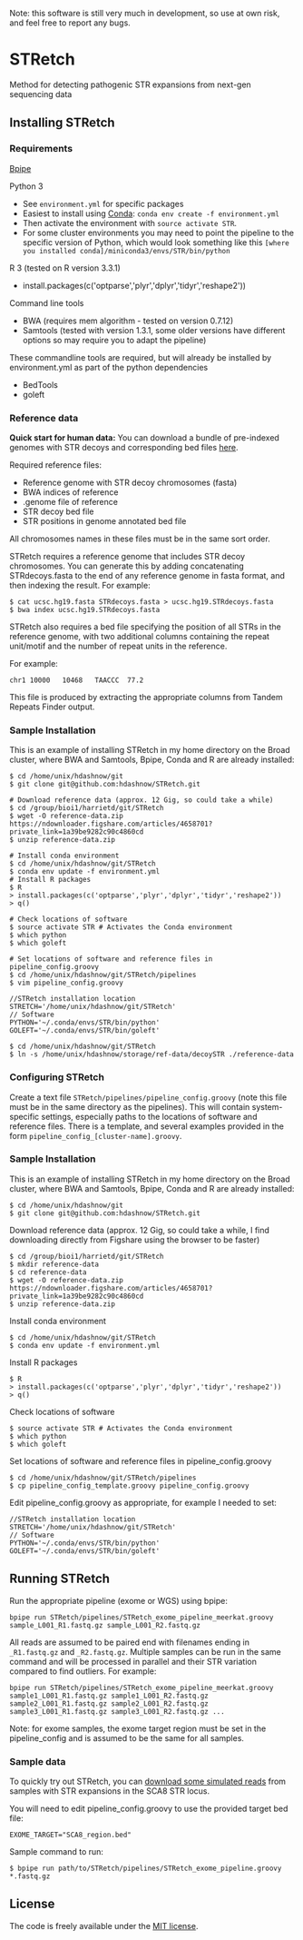 Note: this software is still very much in development, so use at own risk, and feel free to report any bugs.

# STRetch

Method for detecting pathogenic STR expansions from next-gen sequencing data

## Installing STRetch

### Requirements

[Bpipe](http://docs.bpipe.org/)

Python 3
- See `environment.yml` for specific packages
- Easiest to install using [Conda](http://conda.pydata.org/docs/using/envs.html):
`conda env create -f environment.yml`
- Then activate the environment with `source activate STR`.
- For some cluster environments you may need to point the pipeline to the
specific version of Python, which would look something like this
`[where you installed conda]/miniconda3/envs/STR/bin/python`

R 3 (tested on R version 3.3.1)
- install.packages(c('optparse','plyr','dplyr','tidyr','reshape2'))

Command line tools
- BWA (requires mem algorithm - tested on version 0.7.12)
- Samtools (tested with version 1.3.1, some older versions have different options so may require you to adapt the pipeline)

These commandline tools are required, but will already be installed by
environment.yml as part of the python dependencies
- BedTools
- goleft

### Reference data

**Quick start for human data:**
You can download a bundle of pre-indexed genomes with STR decoys and
corresponding bed files [here](https://figshare.com/s/1a39be9282c90c4860cd).

Required reference files:
- Reference genome with STR decoy chromosomes (fasta)
- BWA indices of reference
- .genome file of reference
- STR decoy bed file
- STR positions in genome annotated bed file

All chromosomes names in these files must be in the same sort order.

STRetch requires a reference genome that includes STR decoy chromosomes.
You can generate this by adding concatenating STRdecoys.fasta to the end of
any reference genome in fasta format, and then indexing the result.
For example:
```
$ cat ucsc.hg19.fasta STRdecoys.fasta > ucsc.hg19.STRdecoys.fasta
$ bwa index ucsc.hg19.STRdecoys.fasta
```

STRetch also requires a bed file specifying the position of all STRs in the
reference genome, with two additional columns containing the repeat unit/motif
and the number of repeat units in the reference.

For example:

```chr1	10000	10468	TAACCC	77.2```

This file is produced by extracting the appropriate columns from Tandem Repeats
Finder output.

### Sample Installation

This is an example of installing STRetch in my home directory on the Broad
cluster, where BWA and Samtools, Bpipe, Conda and R are already installed:

```
$ cd /home/unix/hdashnow/git
$ git clone git@github.com:hdashnow/STRetch.git

# Download reference data (approx. 12 Gig, so could take a while)
$ cd /group/bioi1/harrietd/git/STRetch
$ wget -O reference-data.zip https://ndownloader.figshare.com/articles/4658701?private_link=1a39be9282c90c4860cd
$ unzip reference-data.zip

# Install conda environment
$ cd /home/unix/hdashnow/git/STRetch
$ conda env update -f environment.yml
# Install R packages
$ R
> install.packages(c('optparse','plyr','dplyr','tidyr','reshape2'))
> q()

# Check locations of software
$ source activate STR # Activates the Conda environment
$ which python
$ which goleft

# Set locations of software and reference files in pipeline_config.groovy
$ cd /home/unix/hdashnow/git/STRetch/pipelines
$ vim pipeline_config.groovy

//STRetch installation location
STRETCH='/home/unix/hdashnow/git/STRetch'
// Software
PYTHON='~/.conda/envs/STR/bin/python'
GOLEFT='~/.conda/envs/STR/bin/goleft'

$ cd /home/unix/hdashnow/git/STRetch
$ ln -s /home/unix/hdashnow/storage/ref-data/decoySTR ./reference-data
```

### Configuring STRetch

Create a text file `STRetch/pipelines/pipeline_config.groovy` (note this file
must be in the same directory as the pipelines).
This will contain system-specific settings, especially paths to the locations
of software and reference files.
There is a template, and several examples provided in the form
`pipeline_config_[cluster-name].groovy`.

### Sample Installation

This is an example of installing STRetch in my home directory on the Broad
cluster, where BWA and Samtools, Bpipe, Conda and R are already installed:

```
$ cd /home/unix/hdashnow/git
$ git clone git@github.com:hdashnow/STRetch.git
```
Download reference data (approx. 12 Gig, so could take a while, I find
downloading directly from Figshare using the browser to be faster)
```
$ cd /group/bioi1/harrietd/git/STRetch
$ mkdir reference-data
$ cd reference-data
$ wget -O reference-data.zip https://ndownloader.figshare.com/articles/4658701?private_link=1a39be9282c90c4860cd
$ unzip reference-data.zip
```
Install conda environment
```
$ cd /home/unix/hdashnow/git/STRetch
$ conda env update -f environment.yml
```
Install R packages
```
$ R
> install.packages(c('optparse','plyr','dplyr','tidyr','reshape2'))
> q()

```
Check locations of software
```
$ source activate STR # Activates the Conda environment
$ which python
$ which goleft
```
Set locations of software and reference files in pipeline_config.groovy
```
$ cd /home/unix/hdashnow/git/STRetch/pipelines
$ cp pipeline_config_template.groovy pipeline_config.groovy
```
Edit pipeline_config.groovy as appropriate, for example I needed to set:
```
//STRetch installation location
STRETCH='/home/unix/hdashnow/git/STRetch'
// Software
PYTHON='~/.conda/envs/STR/bin/python'
GOLEFT='~/.conda/envs/STR/bin/goleft'
```


## Running STRetch

Run the appropriate pipeline (exome or WGS) using bpipe:

```bpipe run STRetch/pipelines/STRetch_exome_pipeline_meerkat.groovy sample_L001_R1.fastq.gz sample_L001_R2.fastq.gz```

All reads are assumed to be paired end with filenames ending in
`_R1.fastq.gz` and `_R2.fastq.gz`.
Multiple samples can be run in the same command and will be processed in
parallel and their STR variation compared to find outliers. For example:

```bpipe run STRetch/pipelines/STRetch_exome_pipeline_meerkat.groovy sample1_L001_R1.fastq.gz sample1_L001_R2.fastq.gz sample2_L001_R1.fastq.gz sample2_L001_R2.fastq.gz sample3_L001_R1.fastq.gz sample3_L001_R2.fastq.gz ...```

Note: for exome samples, the exome target region must be set in the
pipeline_config and is assumed to be the same for all samples.

### Sample data

To quickly try out STRetch, you can
[download some simulated reads](https://figshare.com/s/cc7347f4637d9a7fe22d)
from samples with STR expansions in the SCA8 STR locus.

You will need to edit pipeline_config.groovy to use the provided target bed file:
```
EXOME_TARGET="SCA8_region.bed"
```

Sample command to run:
```
$ bpipe run path/to/STRetch/pipelines/STRetch_exome_pipeline.groovy *.fastq.gz
```

## License

The code is freely available under the
[MIT license](http://www.opensource.org/licenses/mit-license.html).
